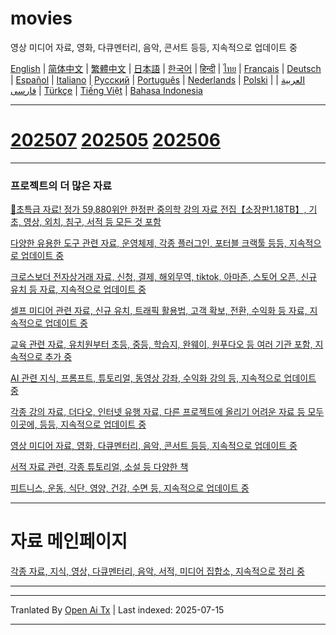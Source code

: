 # movies
영상 미디어 자료, 영화, 다큐멘터리, 음악, 콘서트 등등, 지속적으로 업데이트 중

[English](https://openaitx.github.io/view.html?user=mswnlz&project=movies&lang=en) | [简体中文](https://openaitx.github.io/view.html?user=mswnlz&project=movies&lang=zh-CN) | [繁體中文](https://openaitx.github.io/view.html?user=mswnlz&project=movies&lang=zh-TW) | [日本語](https://openaitx.github.io/view.html?user=mswnlz&project=movies&lang=ja) | [한국어](https://openaitx.github.io/view.html?user=mswnlz&project=movies&lang=ko) | [हिन्दी](https://openaitx.github.io/view.html?user=mswnlz&project=movies&lang=hi) | [ไทย](https://openaitx.github.io/view.html?user=mswnlz&project=movies&lang=th) | [Français](https://openaitx.github.io/view.html?user=mswnlz&project=movies&lang=fr) | [Deutsch](https://openaitx.github.io/view.html?user=mswnlz&project=movies&lang=de) | [Español](https://openaitx.github.io/view.html?user=mswnlz&project=movies&lang=es) | [Italiano](https://openaitx.github.io/view.html?user=mswnlz&project=movies&lang=it) | [Русский](https://openaitx.github.io/view.html?user=mswnlz&project=movies&lang=ru) | [Português](https://openaitx.github.io/view.html?user=mswnlz&project=movies&lang=pt) | [Nederlands](https://openaitx.github.io/view.html?user=mswnlz&project=movies&lang=nl) | [Polski](https://openaitx.github.io/view.html?user=mswnlz&project=movies&lang=pl) | [العربية](https://openaitx.github.io/view.html?user=mswnlz&project=movies&lang=ar) | [فارسی](https://openaitx.github.io/view.html?user=mswnlz&project=movies&lang=fa) | [Türkçe](https://openaitx.github.io/view.html?user=mswnlz&project=movies&lang=tr) | [Tiếng Việt](https://openaitx.github.io/view.html?user=mswnlz&project=movies&lang=vi) | [Bahasa Indonesia](https://openaitx.github.io/view.html?user=mswnlz&project=movies&lang=id)








-------
# [202507](https://raw.githubusercontent.com/mswnlz/movies/main/202507.md) [202505](https://raw.githubusercontent.com/mswnlz/movies/main/202505.md) [202506](https://raw.githubusercontent.com/mswnlz/movies/main/202506.md)


---------------
### 프로젝트의 더 많은 자료

[🎁초특급 자료! 정가 59,880위안 한정판 중의학 강의 자료 전집【소장판1.18TB】, 기초, 영상, 외치, 침구, 서적 등 모든 것 포함](https://github.com/mswnlz/chinese-traditional)

[다양한 유용한 도구 관련 자료, 운영체제, 각종 플러그인, 포터블 크랙툴 등등, 지속적으로 업데이트 중](https://github.com/mswnlz/tools)


[크로스보더 전자상거래 자료, 신청, 결제, 해외무역, tiktok, 아마존, 스토어 오픈, 신규 유치 등 자료, 지속적으로 업데이트 중](https://github.com/mswnlz/cross-border)

[셀프 미디어 관련 자료, 신규 유치, 트래픽 활용법, 고객 확보, 전환, 수익화 등 자료, 지속적으로 업데이트 중](https://github.com/mswnlz/self-media)

[교육 관련 자료, 유치원부터 초등, 중등, 학습지, 완웨이, 원푸다오 등 여러 기관 포함, 지속적으로 추가 중](https://github.com/mswnlz/edu-knowlege)

[AI 관련 지식, 프롬프트, 튜토리얼, 동영상 강좌, 수익화 강의 등, 지속적으로 업데이트 중](https://github.com/mswnlz/AIknowledge)

[각종 강의 자료, 더다오, 인터넷 유행 자료, 다른 프로젝트에 올리기 어려운 자료 등 모두 이곳에, 등등, 지속적으로 업데이트 중](https://github.com/mswnlz/curriculum)

[영상 미디어 자료, 영화, 다큐멘터리, 음악, 콘서트 등등, 지속적으로 업데이트 중](https://github.com/mswnlz/movies)

[서적 자료 관련, 각종 튜토리얼, 소설 등 다양한 책](https://github.com/mswnlz/book)

[피트니스, 운동, 식단, 영양, 건강, 수면 등, 지속적으로 업데이트 중](https://github.com/mswnlz/healthy)

---------------

# 자료 메인페이지
[각종 자료, 지식, 영상, 다큐멘터리, 음악, 서적, 미디어 집합소, 지속적으로 정리 중](https://github.com/mswnlz)

---------------


---

Tranlated By [Open Ai Tx](https://github.com/OpenAiTx/OpenAiTx) | Last indexed: 2025-07-15

---